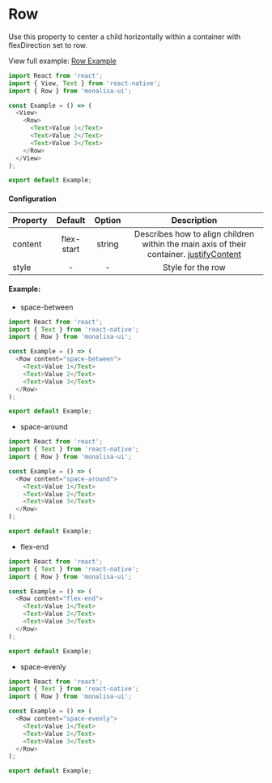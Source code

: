 # Row

Use this property to center a child horizontally within a container with flexDirection set to row.

View full example: [Row Example](https://github.com/tuantvk/monalisa-ui/blob/master/example/Row/index.js)

```javascript
import React from 'react';
import { View, Text } from 'react-native';
import { Row } from 'monalisa-ui';

const Example = () => (
  <View>
    <Row>
      <Text>Value 1</Text>
      <Text>Value 2</Text>
      <Text>Value 3</Text>
    </Row>
  </View>
);

export default Example;
```

#### Configuration

| Property      | Default       | Option    | Description  |
| ------------- |:-------------:|:---------:|:------------:|
| content       | flex-start    | string    | Describes how to align children within the main axis of their container. [justifyContent](https://facebook.github.io/react-native/docs/layout-props#justifycontent) |
| style         | -             | -         | Style for the row |


#### Example:

- space-between

```javascript
import React from 'react';
import { Text } from 'react-native';
import { Row } from 'monalisa-ui';

const Example = () => (
  <Row content="space-between">
    <Text>Value 1</Text>
    <Text>Value 2</Text>
    <Text>Value 3</Text>
  </Row>
);

export default Example;
```

- space-around

```javascript
import React from 'react';
import { Text } from 'react-native';
import { Row } from 'monalisa-ui';

const Example = () => (
  <Row content="space-around">
    <Text>Value 1</Text>
    <Text>Value 2</Text>
    <Text>Value 3</Text>
  </Row>
);

export default Example;
```

- flex-end

```javascript
import React from 'react';
import { Text } from 'react-native';
import { Row } from 'monalisa-ui';

const Example = () => (
  <Row content="flex-end">
    <Text>Value 1</Text>
    <Text>Value 2</Text>
    <Text>Value 3</Text>
  </Row>
);

export default Example;
```

- space-evenly

```javascript
import React from 'react';
import { Text } from 'react-native';
import { Row } from 'monalisa-ui';

const Example = () => (
  <Row content="space-evenly">
    <Text>Value 1</Text>
    <Text>Value 2</Text>
    <Text>Value 3</Text>
  </Row>
);

export default Example;
```